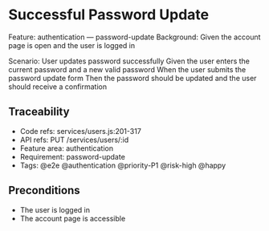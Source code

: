 # Successful Password Update
Feature: authentication — password-update
  Background:
    Given the account page is open and the user is logged in

  Scenario: User updates password successfully
    Given the user enters the current password and a new valid password
    When the user submits the password update form
    Then the password should be updated and the user should receive a confirmation

## Traceability
- Code refs: services/users.js:201-317
- API refs: PUT /services/users/:id
- Feature area: authentication
- Requirement: password-update
- Tags: @e2e @authentication @priority-P1 @risk-high @happy

## Preconditions
- The user is logged in
- The account page is accessible

